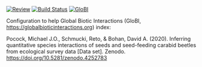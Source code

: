 [![Review](https://github.com/globalbioticinteractions/pocock2021/actions/workflows/review.yml/badge.svg)](https://github.com/globalbioticinteractions/pocock2021/actions) [![Build Status](https://travis-ci.com/globalbioticinteractions/pocock2021.svg)](https://travis-ci.com/globalbioticinteractions/pocock2021) [![GloBI](https://api.globalbioticinteractions.org/interaction.svg?accordingTo=globi:globalbioticinteractions/pocock2021&refutes=true&refutes=false)](https://globalbioticinteractions.org/?accordingTo=globi:globalbioticinteractions/pocock2021)

Configuration to help Global Biotic Interactions (GloBI, https://globalbioticinteractions.org) index: 

Pocock, Michael J.O., Schmucki, Reto, & Bohan, David A. (2020). Inferring quantitative species interactions of seeds and seed-feeding carabid beetles from ecological survey data [Data set]. Zenodo. https://doi.org/10.5281/zenodo.4252783